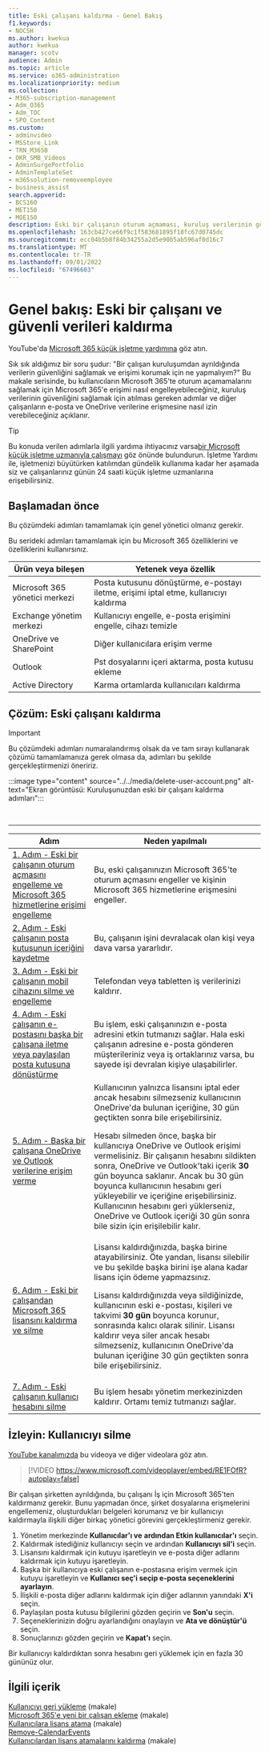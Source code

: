 ```yaml
---
title: Eski çalışanı kaldırma - Genel Bakış
f1.keywords:
- NOCSH
ms.author: kwekua
author: kwekua
manager: scotv
audience: Admin
ms.topic: article
ms.service: o365-administration
ms.localizationpriority: medium
ms.collection:
- M365-subscription-management
- Adm_O365
- Adm_TOC
- SPO_Content
ms.custom:
- adminvideo
- MSStore_Link
- TRN_M365B
- OKR_SMB_Videos
- AdminSurgePortfolio
- AdminTemplateSet
- m365solution-removeemployee
- business_assist
search.appverid:
- BCS160
- MET150
- MOE150
description: Eski bir çalışanın oturum açmaması, kuruluş verilerinin güvenliğini sağlamaması ve diğer çalışanların e-posta ve OneDrive verilerine erişmesine izin vermemesi için Microsoft 365 erişimini engelleyin.
ms.openlocfilehash: 163cb427ce66f9c1f583681895f18fc67d0745dc
ms.sourcegitcommit: ecc04b5b8f84b34255a2d5e90b5ab596af0d16c7
ms.translationtype: MT
ms.contentlocale: tr-TR
ms.lasthandoff: 09/01/2022
ms.locfileid: "67496603"
---
```

# <a name="overview-remove-a-former-employee-and-secure-data"></a>Genel bakış: Eski bir çalışanı ve güvenli verileri kaldırma

YouTube'da [Microsoft 365 küçük işletme yardımına](https://go.microsoft.com/fwlink/?linkid=2197659) göz atın.

Sık sık aldığımız bir soru şudur: "Bir çalışan kuruluşumdan ayrıldığında verilerin güvenliğini sağlamak ve erişimi korumak için ne yapmalıyım?" Bu makale serisinde, bu kullanıcıların Microsoft 365'te oturum açamamalarını sağlamak için Microsoft 365'e erişimi nasıl engelleyebileceğiniz, kuruluş verilerinin güvenliğini sağlamak için atılması gereken adımlar ve diğer çalışanların e-posta ve OneDrive verilerine erişmesine nasıl izin verebileceğiniz açıklanır.

> [!TIP]
> Bu konuda verilen adımlarla ilgili yardıma ihtiyacınız varsa[bir Microsoft küçük işletme uzmanıyla çalışmayı](https://go.microsoft.com/fwlink/?linkid=2186871) göz önünde bulundurun. İşletme Yardımı ile, işletmenizi büyütürken katılımdan gündelik kullanıma kadar her aşamada siz ve çalışanlarınız günün 24 saati küçük işletme uzmanlarına erişebilirsiniz.

## <a name="before-you-begin"></a>Başlamadan önce

Bu çözümdeki adımları tamamlamak için genel yönetici olmanız gerekir.

Bu serideki adımları tamamlamak için bu Microsoft 365 özelliklerini ve özelliklerini kullanırsınız.

|Ürün veya bileşen|Yetenek veya özellik|
|---|---|
|Microsoft 365 yönetici merkezi|Posta kutusunu dönüştürme, e-postayı iletme, erişimi iptal etme, kullanıcıyı kaldırma |
|Exchange yönetim merkezi|Kullanıcıyı engelle, e-posta erişimini engelle, cihazı temizle |
|OneDrive ve SharePoint |Diğer kullanıcılara erişim verme |
|Outlook|Pst dosyalarını içeri aktarma, posta kutusu ekleme |
|Active Directory|Karma ortamlarda kullanıcıları kaldırma |


## <a name="solution-remove-a-former-employee"></a>Çözüm: Eski çalışanı kaldırma

> [!IMPORTANT]
> Bu çözümdeki adımları numaralandırmış olsak da ve tam sırayı kullanarak çözümü tamamlamanıza gerek olmasa da, adımları bu şekilde gerçekleştirmenizi öneririz.

:::image type="content" source="../../media/delete-user-account.png" alt-text="Ekran görüntüsü: Kuruluşunuzdan eski bir çalışanı kaldırma adımları":::

<br>

****

|Adım|Neden yapılmalı|
|---|---|
|[1. Adım - Eski bir çalışanın oturum açmasını engelleme ve Microsoft 365 hizmetlerine erişimi engelleme](remove-former-employee-step-1.md)|Bu, eski çalışanınızın Microsoft 365'te oturum açmasını engeller ve kişinin Microsoft 365 hizmetlerine erişmesini engeller.|
|[2. Adım - Eski çalışanın posta kutusunun içeriğini kaydetme](remove-former-employee-step-2.md)|Bu, çalışanın işini devralacak olan kişi veya dava varsa yararlıdır.|
|[3. Adım - Eski bir çalışanın mobil cihazını silme ve engelleme](remove-former-employee-step-3.md)|Telefondan veya tabletten iş verilerinizi kaldırır.|
|[4. Adım - Eski çalışanın e-postasını başka bir çalışana iletme veya paylaşılan posta kutusuna dönüştürme](remove-former-employee-step-4.md)|Bu işlem, eski çalışanınızın e-posta adresini etkin tutmanızı sağlar. Hala eski çalışanın adresine e-posta gönderen müşterileriniz veya iş ortaklarınız varsa, bu sayede işi devralan kişiye ulaşabilirler.|
|[5. Adım - Başka bir çalışana OneDrive ve Outlook verilerine erişim verme](remove-former-employee-step-5.md)|Kullanıcının yalnızca lisansını iptal eder ancak hesabını silmezseniz kullanıcının OneDrive'da bulunan içeriğine, 30 gün geçtikten sonra bile erişebilirsiniz. <p> Hesabı silmeden önce, başka bir kullanıcıya OneDrive ve Outlook erişimi vermelisiniz. Bir çalışanın hesabını sildikten sonra, OneDrive ve Outlook'taki içerik **30** gün boyunca saklanır. Ancak bu 30 gün boyunca kullanıcının hesabını geri yükleyebilir ve içeriğine erişebilirsiniz. Kullanıcının hesabını geri yüklerseniz, OneDrive ve Outlook içeriği 30 gün sonra bile sizin için erişilebilir kalır.| 
|[6. Adım - Eski bir çalışandan Microsoft 365 lisansını kaldırma ve silme](remove-former-employee-step-6.md)|Lisansı kaldırdığınızda, başka birine atayabilirsiniz. Öte yandan, lisansı silebilir ve bu şekilde başka birini işe alana kadar lisans için ödeme yapmazsınız.  <p> Lisansı kaldırdığınızda veya sildiğinizde, kullanıcının eski e-postası, kişileri ve takvimi **30 gün** boyunca korunur, sonrasında kalıcı olarak silinir. Lisansı kaldırır veya siler ancak hesabı silmezseniz, kullanıcının OneDrive'da bulunan içeriğine 30 gün geçtikten sonra bile erişebilirsiniz.  |
|[7. Adım - Eski çalışanın kullanıcı hesabını silme](remove-former-employee-step-7.md)|Bu işlem hesabı yönetim merkezinizden kaldırır. Ortamı temiz tutmanızı sağlar.|

## <a name="watch-delete-a-user"></a>İzleyin: Kullanıcıyı silme

[YouTube kanalımızda](https://go.microsoft.com/fwlink/?linkid=2198203) bu videoya ve diğer videolara göz atın.

> [!VIDEO https://www.microsoft.com/videoplayer/embed/RE1FOfR?autoplay=false]

Bir çalışan şirketten ayrıldığında, bu çalışanı İş için Microsoft 365'ten kaldırmanız gerekir. Bunu yapmadan önce, şirket dosyalarına erişmelerini engellemeniz, oluşturdukları belgeleri korumanız ve bir kullanıcıyı kaldırmayla ilişkili diğer birkaç yönetici görevini gerçekleştirmeniz gerekir.

1. Yönetim merkezinde **Kullanıcılar'ı ve** **ardından Etkin kullanıcılar'ı** seçin.
1. Kaldırmak istediğiniz kullanıcıyı seçin ve ardından **Kullanıcıyı sil'i** seçin.
1. Lisansını kaldırmak için kutuyu işaretleyin ve e-posta diğer adlarını kaldırmak için kutuyu işaretleyin.
1. Başka bir kullanıcıya eski çalışanın e-postasına erişim vermek için kutuyu işaretleyin ve **Kullanıcı seç'i seçip e-posta seçeneklerini ayarlayın**.
1. İlişkili e-posta diğer adlarını kaldırmak için diğer adlarının yanındaki **X'i** seçin.
1. Paylaşılan posta kutusu bilgilerini gözden geçirin ve **Son'u** seçin.
1. Seçeneklerinizin doğru ayarlandığını onaylayın ve **Ata ve dönüştür'ü** seçin.
1. Sonuçlarınızı gözden geçirin ve **Kapat'ı** seçin.

Bir kullanıcıyı kaldırdıktan sonra hesabını geri yüklemek için en fazla 30 gününüz olur.
## <a name="related-content"></a>İlgili içerik

[Kullanıcıyı geri yükleme](restore-user.md) (makale)\
[Microsoft 365'e yeni bir çalışan ekleme](add-new-employee.md) (makale)\
[Kullanıcılara lisans atama](../manage/assign-licenses-to-users.md) (makale)\
[Remove-CalendarEvents](/powershell/module/exchange/remove-calendarevents)\
[Kullanıcılardan lisans atamalarını kaldırma](../manage/remove-licenses-from-users.md) (makale)
